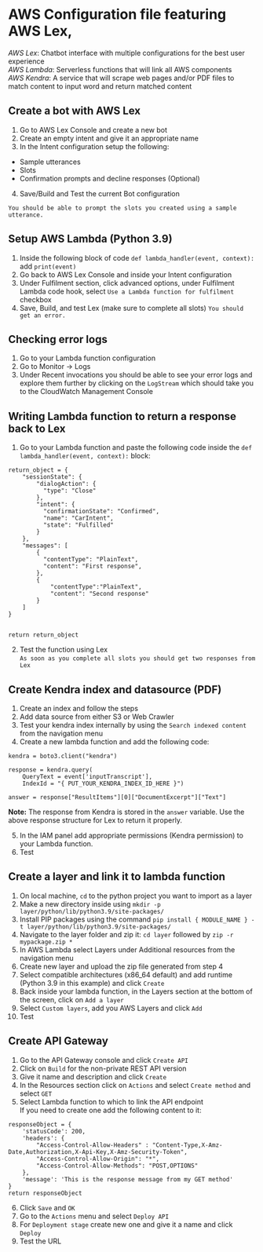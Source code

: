 # AWS Configuration file featuring AWS Lex,

*AWS Lex*: Chatbot interface with multiple configurations for the best user experience\
*AWS Lambda*: Serverless functions that will link all AWS components\
*AWS Kendra*: A service that will scrape web pages and/or PDF files to match content to input word and return matched content

## Create a bot with AWS Lex
1. Go to AWS Lex Console and create a new bot
2. Create an empty intent and give it an appropriate name
3. In the Intent configuration setup the following:
* Sample utterances
* Slots
* Confirmation prompts and decline responses (Optional)
4. Save/Build and Test the current Bot configuration

``You should be able to prompt the slots you created using a sample utterance.``


## Setup AWS Lambda (Python 3.9)
1. Inside the following block of code `def lambda_handler(event, context):` add `print(event)`
2. Go back to AWS Lex Console and inside your Intent configuration
3. Under Fulfilment section, click advanced options, under Fulfilment Lambda code hook, select `Use a Lambda function for fulfilment` checkbox
4. Save, Build, and test Lex (make sure to complete all slots)
``You should get an error.``


## Checking error logs
1. Go to your Lambda function configuration 
2. Go to Monitor -> Logs
3. Under Recent invocations you should be able to see your error logs and explore them further by clicking on the `LogStream` which should take you to the CloudWatch Management Console


## Writing Lambda function to return a response back to Lex
1. Go to your Lambda function and paste the following code inside the `def lambda_handler(event, context):` block:
```
return_object = {
    "sessionState": {
        "dialogAction": {
          "type": "Close"
        },
        "intent": {
          "confirmationState": "Confirmed",
          "name": "CarIntent",
          "state": "Fulfilled"
        }
    },
    "messages": [
        {
          "contentType": "PlainText",
          "content": "First response",
        },
        {
            "contentType":"PlainText",
            "content": "Second response"
        }
    ]
}


return return_object
```

2. Test the function using Lex\
`As soon as you complete all slots you should get two responses from Lex`


## Create Kendra index and datasource (PDF)
1. Create an index and follow the steps
2. Add data source from either S3 or Web Crawler
3. Test your kendra index internally by using the `Search indexed content` from the navigation menu
4. Create a new lambda function and add the following code:
```
kendra = boto3.client("kendra")

response = kendra.query(
    QueryText = event['inputTranscript'],
    IndexId = "{ PUT_YOUR_KENDRA_INDEX_ID_HERE }")
    
answer = response["ResultItems"][0]["DocumentExcerpt"]["Text"]
```
**Note:** The response from Kendra is stored in the `answer` variable. Use the above response structure for Lex to return it properly.

5. In the IAM panel add appropriate permissions (Kendra permission) to your Lambda function.
6. Test


## Create a layer and link it to lambda function
1. On local machine, `cd` to the python project you want to import as a layer
2. Make a new directory inside using `mkdir -p layer/python/lib/python3.9/site-packages/ `
3. Install PIP packages using the command `pip install { MODULE_NAME } -t layer/python/lib/python3.9/site-packages/ `
4. Navigate to the layer folder and zip it: `cd layer` followed by `zip -r mypackage.zip *  `
5. In AWS Lambda select Layers under Additional resources from the navigation menu
6. Create new layer and upload the zip file generated from step 4
7. Select compatible architectures (x86_64 default) and add runtime (Python 3.9 in this example) and click `Create`
8. Back inside your lambda function, in the Layers section at the bottom of the screen, click on `Add a layer` 
9. Select `Custom layers`, add you AWS Layers and click `Add`
10. Test


## Create API Gateway
1. Go to the API Gateway console and click `Create API`
2. Click on `Build` for the non-private REST API version
3. Give it name and description and click `Create`
4. In the Resources section click on `Actions` and select `Create method` and select `GET`
5. Select Lambda function to which to link the API endpoint\
If you need to create one add the following content to it:
```
responseObject = {
    'statusCode': 200,
    'headers': {
        "Access-Control-Allow-Headers" : "Content-Type,X-Amz-Date,Authorization,X-Api-Key,X-Amz-Security-Token",
        "Access-Control-Allow-Origin": "*",
        "Access-Control-Allow-Methods": "POST,OPTIONS"
    },
    'message': 'This is the response message from my GET method'
}
return responseObject
```
6. Click `Save` and `OK`
7. Go to the `Actions` menu and select `Deploy API`
8. For `Deployment stage` create new one and give it a name and click `Deploy`
9. Test the URL

